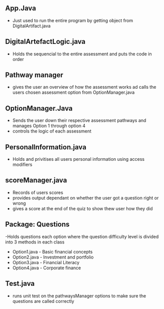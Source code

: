 ## App.Java 

- Just used to run the entire program by getting object from DigitalArtifact.java

## DigitalArtefactLogic.java

- Holds the sequencial to the entire assessment and puts the code in order

## Pathway manager

- gives the user an overview of how the assessment works ad calls the users chosen assessment option
from OptionManager.java

## OptionManager.Java

- Sends the user down their respective assessment pathways and manages Option 1 through option 4 
- controls the logic of each assessment

## PersonalInformation.java

- Holds and privitises all users personal information using access modifiers

## scoreManager.java

- Records of users scores
- provides output dependant on whether the user got a question right or wrong
- gives a score at the end of the quiz to show thew user how they did

## Package: Questions

-Holds questions each option where the question difficulty level 
is divided into 3 methods in each class

- Option1.java - Basic financial concepts
- Option2.java - Investment and portfolio
- Option3.java - Financial Literacy
- Option4.java - Corporate finance

## Test.java

- runs unit test on the pathwaysManager options to make sure the questions are called correctly
